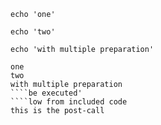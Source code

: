 ````bash,prepare=one
echo 'one'
````

````bash,use=one,prepare=two
echo 'two'
````

````bash,use=two,exec
echo 'with multiple preparation'
````

````output
one
two
with multiple preparation
````be executed'
````low from included code
this is the post-call
```````